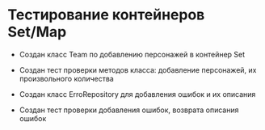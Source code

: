 # Тестирование контейнеров Set/Map

* Создан класс Team по добавлению персонажей в контейнер Set
* Создан тест проверки методов класса: добавление персонажей, их произвольного количества

* Создан класс ErroRepository для добавления ошибок и их описания
* Создан тест проверки добавления ошибок, возврата описания ошибок